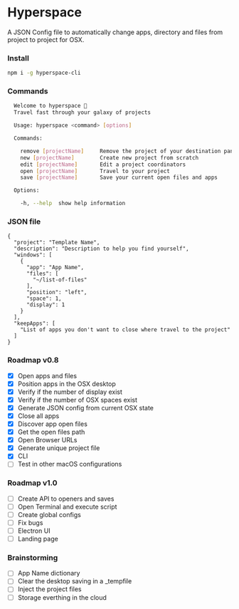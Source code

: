 # Hyperspace

A JSON Config file to automatically change apps, directory and files from project to project for OSX.

### Install

```sh
npm i -g hyperspace-cli
```

### Commands

```sh
  Welcome to hyperspace 💫
  Travel fast through your galaxy of projects

  Usage: hyperspace <command> [options]

  Commands:

    remove [projectName]     Remove the project of your destination panel
    new [projectName]        Create new project from scratch
    edit [projectName]       Edit a project coordinators
    open [projectName]       Travel to your project
    save [projectName]       Save your current open files and apps

  Options:

    -h, --help  show help information
```

### JSON file

```
{
  "project": "Template Name",
  "description": "Description to help you find yourself",
  "windows": [
    {
      "app": "App Name",
      "files": [
        "~/list-of-files"
      ],
      "position": "left",
      "space": 1,
      "display": 1
    }
  ],
  "keepApps": [
    "List of apps you don't want to close where travel to the project"
  ]
}

```

### Roadmap v0.8

- [x] Open apps and files
- [x] Position apps in the OSX desktop
- [x] Verify if the number of display exist
- [x] Verify if the number of OSX spaces exist
- [x] Generate JSON config from current OSX state
- [x] Close all apps
- [x] Discover app open files
- [x] Get the open files path
- [x] Open Browser URLs
- [x] Generate unique project file
- [x] CLI
- [ ] Test in other macOS configurations

### Roadmap v1.0

- [ ] Create API to openers and saves
- [ ] Open Terminal and execute script
- [ ] Create global configs
- [ ] Fix bugs
- [ ] Electron UI
- [ ] Landing page

### Brainstorming

- [ ] App Name dictionary
- [ ] Clear the desktop saving in a _tempfile
- [ ] Inject the project files
- [ ] Storage everthing in the cloud
